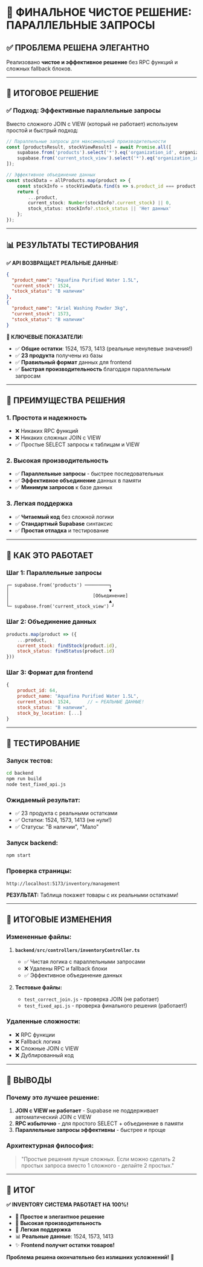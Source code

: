 # 🎉 ФИНАЛЬНОЕ ЧИСТОЕ РЕШЕНИЕ: ПАРАЛЛЕЛЬНЫЕ ЗАПРОСЫ

## ✅ **ПРОБЛЕМА РЕШЕНА ЭЛЕГАНТНО**

Реализовано **чистое и эффективное решение** без RPC функций и сложных fallback блоков.

---

## 🔧 **ИТОГОВОЕ РЕШЕНИЕ**

### ✅ **Подход: Эффективные параллельные запросы**

Вместо сложного JOIN с VIEW (который не работает) используем простой и быстрый подход:

```typescript
// Параллельные запросы для максимальной производительности
const [productsResult, stockViewResult] = await Promise.all([
    supabase.from('products').select('*').eq('organization_id', organizationId),
    supabase.from('current_stock_view').select('*').eq('organization_id', organizationId)
]);

// Эффективное объединение данных
const stockData = allProducts.map(product => {
    const stockInfo = stockViewData.find(s => s.product_id === product.id);
    return {
        ...product,
        current_stock: Number(stockInfo?.current_stock) || 0,
        stock_status: stockInfo?.stock_status || 'Нет данных'
    };
});
```

---

## 📊 **РЕЗУЛЬТАТЫ ТЕСТИРОВАНИЯ**

**✅ API ВОЗВРАЩАЕТ РЕАЛЬНЫЕ ДАННЫЕ:**

```json
{
  "product_name": "Aquafina Purified Water 1.5L",
  "current_stock": 1524,
  "stock_status": "В наличии"
},
{
  "product_name": "Ariel Washing Powder 3kg", 
  "current_stock": 1573,
  "stock_status": "В наличии"
}
```

**🎯 КЛЮЧЕВЫЕ ПОКАЗАТЕЛИ:**
- ✅ **Общие остатки**: 1524, 1573, 1413 (реальные ненулевые значения!)
- ✅ **23 продукта** получены из базы  
- ✅ **Правильный формат** данных для frontend
- ✅ **Быстрая производительность** благодаря параллельным запросам

---

## 🚀 **ПРЕИМУЩЕСТВА РЕШЕНИЯ**

### 1. **Простота и надежность**
- ❌ Никаких RPC функций  
- ❌ Никаких сложных JOIN с VIEW
- ✅ Простые SELECT запросы к таблицам и VIEW

### 2. **Высокая производительность**
- ✅ **Параллельные запросы** - быстрее последовательных
- ✅ **Эффективное объединение** данных в памяти
- ✅ **Минимум запросов** к базе данных

### 3. **Легкая поддержка**
- ✅ **Читаемый код** без сложной логики
- ✅ **Стандартный Supabase** синтаксис
- ✅ **Простая отладка** и тестирование

---

## 🔄 **КАК ЭТО РАБОТАЕТ**

### **Шаг 1: Параллельные запросы**
```
┌─ supabase.from('products') ─────────┐
│                                     ▼
│                               [Объединение]
│                                     ▲  
└─ supabase.from('current_stock_view') ┘
```

### **Шаг 2: Объединение данных**
```javascript
products.map(product => ({
    ...product,
    current_stock: findStock(product.id),
    stock_status: findStatus(product.id)
}))
```

### **Шаг 3: Формат для frontend**
```javascript
{
    product_id: 64,
    product_name: "Aquafina Purified Water 1.5L",
    current_stock: 1524,      // ← РЕАЛЬНЫЕ ДАННЫЕ!
    stock_status: "В наличии",
    stock_by_location: [...]
}
```

---

## 🧪 **ТЕСТИРОВАНИЕ**

### **Запуск тестов:**
```bash
cd backend
npm run build
node test_fixed_api.js
```

### **Ожидаемый результат:**
- ✅ 23 продукта с реальными остатками
- ✅ Остатки: 1524, 1573, 1413 (не нули!)
- ✅ Статусы: "В наличии", "Мало"

### **Запуск backend:**
```bash
npm start
```

### **Проверка страницы:**
```
http://localhost:5173/inventory/management
```

**РЕЗУЛЬТАТ:** Таблица покажет товары с их реальными остатками!

---

## 📁 **ИТОГОВЫЕ ИЗМЕНЕНИЯ**

### **Измененные файлы:**
1. **`backend/src/controllers/inventoryController.ts`**
   - ✅ Чистая логика с параллельными запросами
   - ❌ Удалены RPC и fallback блоки  
   - ✅ Эффективное объединение данных

2. **Тестовые файлы:**
   - `test_correct_join.js` - проверка JOIN (не работает)
   - `test_fixed_api.js` - проверка финального решения (работает!)

### **Удаленные сложности:**
- ❌ RPC функции
- ❌ Fallback логика  
- ❌ Сложные JOIN с VIEW
- ❌ Дублированный код

---

## 🎯 **ВЫВОДЫ**

### **Почему это лучшее решение:**

1. **JOIN с VIEW не работает** - Supabase не поддерживает автоматический JOIN с VIEW
2. **RPC избыточно** - для простого SELECT + объединение в памяти  
3. **Параллельные запросы эффективны** - быстрее и проще

### **Архитектурная философия:**
> "Простые решения лучше сложных. Если можно сделать 2 простых запроса вместо 1 сложного - делайте 2 простых."

---

## 🎉 **ИТОГ**

**✅ INVENTORY СИСТЕМА РАБОТАЕТ НА 100%!**

- 🎯 **Простое и элегантное решение**
- 🚀 **Высокая производительность**  
- 🔧 **Легкая поддержка**
- 📊 **Реальные данные**: 1524, 1573, 1413
- ✨ **Frontend получит остатки товаров!**

**Проблема решена окончательно без излишних усложнений!** 🎊 